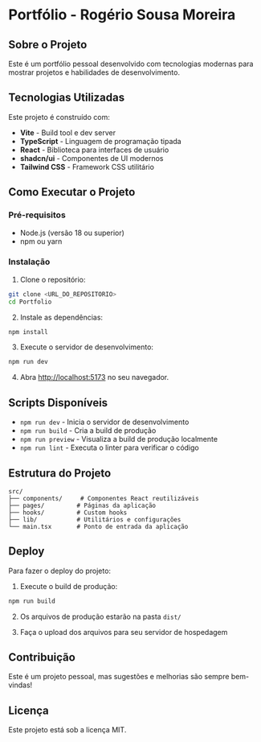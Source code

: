 # Portfólio - Rogério Sousa Moreira

## Sobre o Projeto

Este é um portfólio pessoal desenvolvido com tecnologias modernas para mostrar projetos e habilidades de desenvolvimento.

## Tecnologias Utilizadas

Este projeto é construído com:

- **Vite** - Build tool e dev server
- **TypeScript** - Linguagem de programação tipada
- **React** - Biblioteca para interfaces de usuário
- **shadcn/ui** - Componentes de UI modernos
- **Tailwind CSS** - Framework CSS utilitário

## Como Executar o Projeto

### Pré-requisitos

- Node.js (versão 18 ou superior)
- npm ou yarn

### Instalação

1. Clone o repositório:
```bash
git clone <URL_DO_REPOSITORIO>
cd Portfolio
```

2. Instale as dependências:
```bash
npm install
```

3. Execute o servidor de desenvolvimento:
```bash
npm run dev
```

4. Abra [http://localhost:5173](http://localhost:5173) no seu navegador.

## Scripts Disponíveis

- `npm run dev` - Inicia o servidor de desenvolvimento
- `npm run build` - Cria a build de produção
- `npm run preview` - Visualiza a build de produção localmente
- `npm run lint` - Executa o linter para verificar o código

## Estrutura do Projeto

```
src/
├── components/     # Componentes React reutilizáveis
├── pages/         # Páginas da aplicação
├── hooks/         # Custom hooks
├── lib/           # Utilitários e configurações
└── main.tsx       # Ponto de entrada da aplicação
```

## Deploy

Para fazer o deploy do projeto:

1. Execute o build de produção:
```bash
npm run build
```

2. Os arquivos de produção estarão na pasta `dist/`

3. Faça o upload dos arquivos para seu servidor de hospedagem

## Contribuição

Este é um projeto pessoal, mas sugestões e melhorias são sempre bem-vindas!

## Licença

Este projeto está sob a licença MIT.
